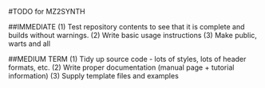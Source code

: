 #TODO for MZ2SYNTH

##IMMEDIATE
(1)  Test repository contents to see that it is complete and builds without warnings.
(2)  Write basic usage instructions
(3)  Make public, warts and all

##MEDIUM TERM
(1)  Tidy up source code - lots of styles, lots of header formats, etc.
(2)  Write proper documentation (manual page + tutorial information)
(3)  Supply template files and examples
